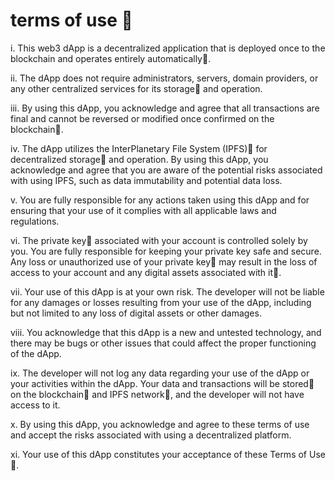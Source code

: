 # terms of use 📄

i. This web3 dApp is a decentralized application that is deployed once to the blockchain and operates entirely automatically🤖.

ii. The dApp does not require administrators, servers, domain providers, or any other centralized services for its storage💾 and operation.

iii. By using this dApp, you acknowledge and agree that all transactions are final and cannot be reversed or modified once confirmed on the blockchain🔗.

iv. The dApp utilizes the InterPlanetary File System (IPFS)🌠 for decentralized storage💾 and operation. By using this dApp, you acknowledge and agree that you are aware of the potential risks associated with using IPFS, such as data immutability and potential data loss.

v. You are fully responsible for any actions taken using this dApp and for ensuring that your use of it complies with all applicable laws and regulations.

vi. The private key🔑 associated with your account is controlled solely by you. You are fully responsible for keeping your private key safe and secure. Any loss or unauthorized use of your private key🔑 may result in the loss of access to your account and any digital assets associated with it💸.

vii. Your use of this dApp is at your own risk. The developer will not be liable for any damages or losses resulting from your use of the dApp, including but not limited to any loss of digital assets or other damages.

viii. You acknowledge that this dApp is a new and untested technology, and there may be bugs or other issues that could affect the proper functioning of the dApp.

ix. The developer will not log any data regarding your use of the dApp or your activities within the dApp. Your data and transactions will be stored💾 on the blockchain🔗 and IPFS network🌠, and the developer will not have access to it.

x. By using this dApp, you acknowledge and agree to these terms of use and accept the risks associated with using a decentralized platform.

xi. Your use of this dApp constitutes your acceptance of these Terms of Use📝.
